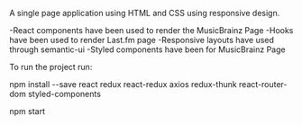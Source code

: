A single page application using HTML and CSS using responsive design.

-React components have been used to render the MusicBrainz Page
-Hooks have been used to render Last.fm page
-Responsive layouts have used through semantic-ui
-Styled components have been for MusicBrainz Page 
 
To run the project run:

 npm install --save react redux react-redux axios redux-thunk react-router-dom styled-components
 
 npm start  
